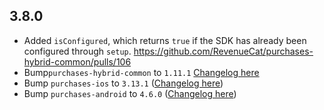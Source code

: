 ## 3.8.0

- Added `isConfigured`, which returns `true` if the SDK has already been configured through `setup`.
    https://github.com/RevenueCat/purchases-hybrid-common/pulls/106
- Bump`purchases-hybrid-common` to `1.11.1` [Changelog here](https://github.com/RevenueCat/purchases-hybrid-common/releases/tag/1.11.1)
- Bump `purchases-ios` to `3.13.1` ([Changelog here](https://github.com/RevenueCat/purchases-ios/releases/3.13.1))
- Bump `purchases-android` to `4.6.0` ([Changelog here](https://github.com/RevenueCat/purchases-android/releases/4.6.0))
